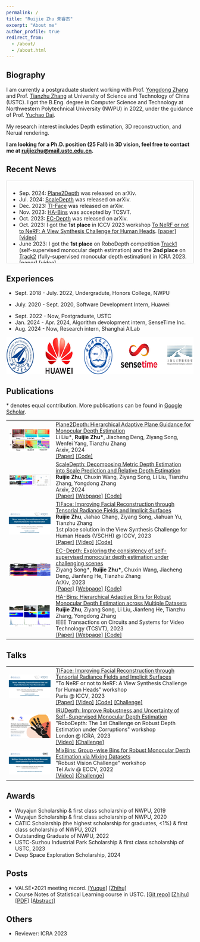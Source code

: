 ```yaml
---
permalink: /
title: "Ruijie Zhu 朱睿杰"
excerpt: "About me"
author_profile: true
redirect_from: 
  - /about/
  - /about.html
---
```


## Biography

I am currently a postgraduate student working with Prof. [Yongdong Zhang](https://scholar.google.com/citations?user=hxGs4ukAAAAJ&hl) and Prof. [Tianzhu Zhang](http://staff.ustc.edu.cn/~tzzhang/) at University of Science and Technology of China (USTC). I got the B.Eng. degree in Computer Science and Technology at Northwestern Polytechnical University (NWPU) in 2022, under the guidance of Prof. [Yuchao Dai](https://scholar.google.com/citations?user=fddAbqsAAAAJ&hl).

My research interest includes Depth estimation, 3D reconstruction, and Nerual rendering. 

**I am looking for a Ph.D. position (25 Fall) in 3D vision, feel free to contact me at ruijiezhu@mail.ustc.edu.cn.**

## Recent News

<div style="border: 1px solid #ddd; padding: 10px; height: 200px; overflow-y: scroll;">
  <ul>
    <li>Sep. 2024: <a href="https://arxiv.org/abs/2409.02494">Plane2Depth</a> was released on arXiv.</li>
    <li>Jul. 2024: <a href="https://ruijiezhu94.github.io/ScaleDepth">ScaleDepth</a> was released on arXiv.</li>
    <li>Dec. 2023: <a href="https://arxiv.org/abs/2312.09527">TI-Face</a> was released on arXiv.</li>
    <li>Nov. 2023: <a href="https://ruijiezhu94.github.io/HABins_TCSVT2023">HA-Bins</a> was accepted by TCSVT.</li>
    <li>Oct. 2023: <a href="https://ruijiezhu94.github.io/ECDepth_page">EC-Depth</a> was released on arXiv.</li>
    <li>Oct. 2023: I got the <strong>1st place</strong> in ICCV 2023 workshop <a href="https://sites.google.com/view/vschh/home">To NeRF or not to NeRF: A View Synthesis Challenge for Human Heads</a>. <a href="https://openaccess.thecvf.com/content/ICCV2023W/RHWC/papers/Jang_VSCHH_2023_A_Benchmark_for_the_View_Synthesis_Challenge_of_ICCVW_2023_paper.pdf">[paper]</a> <a href="https://youtu.be/QRuVvtpoeVM">[video]</a></li>
    <li>June 2023: I got the <strong>1st place</strong> on RoboDepth competition <a href="https://codalab.lisn.upsaclay.fr/competitions/9418#results">Track1</a> (self-supervised monocular depth estimation) and the <strong>2nd place</strong> on <a href="https://codalab.lisn.upsaclay.fr/competitions/9821#results">Track2</a> (fully-supervised monocular depth estimation) in ICRA 2023. <a href="https://arxiv.org/pdf/2307.15061">[paper]</a> <a href="https://youtu.be/C97J5SDXmZc?list=PLxxrIfcH-qBGZ6x_e1AT2_YnAxiHIKtkB&t=2767">[video]</a></li>
    <li>Oct. 2022: I got <strong>2nd place</strong> on Monocular Depth Estimation leaderboard in ECCV2022 workshop: <a href="http://www.robustvision.net/leaderboard.php?benchmark=depth">Robust Vision Challenge 2022</a>. <a href="https://youtu.be/8ZwiSUYNJiI">[video]</a></li>
  </ul>
</div>


## Experiences

- Sept. 2018 - July. 2022, Undergradute, Honors College, NWPU
<!-- - July.2019 - Aug.2019, Visiting Student, University of Oxford -->
- July. 2020 - Sept. 2020, Software Development Intern, Huawei
<!-- - April.2021 - July.2021, Reinforcement Learining Research Online, University of Cambridge -->
- Sept. 2022 - Now, Postgraduate, USTC
- Jan. 2024 - Apr. 2024, Algorithm devolopment intern, SenseTime Inc.
- Aug. 2024 - Now, Research intern, Shanghai AILab


<div class="logo" style="display: flex; justify-content: space-around; align-items: center;">
  <a href="https://en.nwpu.edu.cn/"><img src="images/logo_NWPU.png" alt="NWPU" style="height: 100px; width: auto;"></a>
  <a href="https://www.huawei.com/en/"><img src="images/logo_HUAWEI.jpeg" alt="HUAWEI" style="height: 100px; width: auto;"></a>
  <a href="https://en.ustc.edu.cn/"><img src="images/logo_USTC.png" alt="USTC" style="height: 100px; width: auto;"></a>
  <a href="https://www.sensetime.com/"><img src="images/logo_SenseTime.png" alt="SenseTime" style="height: 100px; width: auto;"></a>
  <a href="https://www.shlab.org.cn/"><img src="images/logo_AILab.jpeg" alt="AILab" style="height: 100px; width: auto;"></a>
</div>


## Publications


\* denotes equal contribution. More publications can be found in <a href="https://scholar.google.com/citations?user=6uuAEdkAAAAJ&hl=en">Google Scholar</a>.


<table style="border-collapse: collapse; border: none;">

  <tr style="border: none;">
    <td style="align-items:center; width: 25%; border: none;">
      <img src="images/2024-arxiv-plane2depth.png" style="vertical-align:middle"/>
    </td>
    <td style="align-items:center; border: none;">
      <a href="https://ruijiezhu94.github.io/Plane2Depth">Plane2Depth: Hierarchical Adaptive Plane Guidance for Monocular Depth Estimation</a>
      <br>Li Liu*, <b>Ruijie Zhu*</b>, Jiacheng Deng, Ziyang Song, Wenfei Yang, Tianzhu Zhang
      <br> Arxiv, 2024
      <br> 
      <a href="https://arxiv.org/abs/2409.02494">[Paper]</a>
      <!-- <a href="https://ruijiezhu94.github.io/Plane2Depth">[Webpage]</a> -->
      <a href="https://github.com/RuijieZhu94/mmdepth">[Code]</a>
    </td>
  </tr>

  <tr style="border: none;">
    <td style="align-items:center; width: 25%; border: none;">
      <img src="images/2024-arxiv-ScaleDepth.jpg" style="vertical-align:middle"/>
    </td>
    <td style="align-items:center; border: none;">
      <a href="https://ruijiezhu94.github.io/ScaleDepth">ScaleDepth: Decomposing Metric Depth Estimation into Scale Prediction and Relative Depth Estimation</a>
      <br><b>Ruijie Zhu</b>, Chuxin Wang, Ziyang Song, Li Liu, Tianzhu Zhang, Yongdong Zhang
      <br> Arxiv, 2024
      <br> 
      <a href="https://arxiv.org/abs/2407.08187">[Paper]</a>
      <a href="https://ruijiezhu94.github.io/ScaleDepth">[Webpage]</a>
      <a href="https://github.com/RuijieZhu94/mmdepth">[Code]</a>
    </td>
  </tr>

  <tr style="border: none;">
    <td style="align-items:center; width: 25%; border: none;">
      <img src="images/2023-iccvw-TI-Face.png" style="vertical-align:middle"/>
    </td>
    <td style="align-items:center; border: none;">
      <a href="https://github.com/RuijieZhu94/TI-Face">TIFace: Improving Facial Reconstruction through Tensorial Radiance Fields and Implicit Surfaces</a>
      <br><b>Ruijie Zhu</b>, Jiahao Chang, Ziyang Song, Jiahuan Yu, Tianzhu Zhang
      <br> 1st place solution in the View Synthesis Challenge for Human Heads (VSCHH) @ ICCV, 2023
      <br> 
      <a href="https://arxiv.org/abs/2312.09527">[Paper]</a>
      <a href="https://youtu.be/QRuVvtpoeVM">[Video]</a>
      <a href="https://github.com/RuijieZhu94/TI-Face">[Code]</a>
    </td>
  </tr>

  <tr style="border: none;">
    <td style="align-items:center; width: 25%; border: none;">
      <img src="images/2023-arxiv-ECDepth.jpg" style="vertical-align:middle"/>
    </td>
    <td style="align-items:center; border: none;">
      <a href="https://ruijiezhu94.github.io/ECDepth_page/">EC-Depth: Exploring the consistency of self-supervised monocular depth estimation under challenging scenes</a>
      <br>Ziyang Song*, <b>Ruijie Zhu*</b>, Chuxin Wang, Jiacheng Deng, Jianfeng He, Tianzhu Zhang
      <br> ArXiv, 2023
      <br> 
      <a href="http://arxiv.org/abs/2310.08044">[Paper]</a>
      <a href="https://ruijiezhu94.github.io/ECDepth_page/">[Webpage]</a>
      <a href="https://github.com/RuijieZhu94/EC-Depth">[Code]</a>
    </td>
  </tr>

  <tr style="border: none;">
    <td style="align-items:center; width: 25%; border: none;">
      <img src="images/2023-tcsvt-HABins.jpg" style="vertical-align:middle"/>
    </td>
    <td style="align-items:center; border: none;">
      <a href="https://ruijiezhu94.github.io/HABins_TCSVT2023/">HA-Bins: Hierarchical Adaptive Bins for Robust Monocular Depth Estimation across Multiple Datasets</a>
      <br><b>Ruijie Zhu</b>, Ziyang Song, Li Liu, Jianfeng He, Tianzhu Zhang, Yongdong Zhang
      <br> IEEE Transactions on Circuits and Systems for Video Technology (TCSVT), 2023
      <br> 
      <a href="https://ieeexplore.ieee.org/document/10325550">[Paper]</a>
      <a href="https://ruijiezhu94.github.io/HABins_TCSVT2023/">[Webpage]</a>
      <a href="https://github.com/RuijieZhu94/HABins">[Code]</a>
    </td>
  </tr>


</table>

## Talks



<table style="border-collapse: collapse; border: none;">

  <tr style="border: none;">
    <td style="align-items:center; width: 25%; border: none;">
      <img src="images/2023-iccvw-TI-Face.png" style="vertical-align:middle"/>
    </td>
    <td style="align-items:center; border: none;">
      <a href="https://ruijiezhu94.github.io/ruijiezhu/talks/2023-10-02-talk">TIFace: Improving Facial Reconstruction through Tensorial Radiance Fields and Implicit Surfaces</a>
      <br>"To NeRF or not to NeRF: A View Synthesis Challenge for Human Heads" workshop
      <br> Paris @ ICCV, 2023
      <br> 
      <a href="https://arxiv.org/abs/2312.09527">[Paper]</a>
      <a href="https://youtu.be/QRuVvtpoeVM">[Video]</a>
      <a href="https://github.com/RuijieZhu94/TI-Face">[Code]</a>
      <a href="https://sites.google.com/view/vschh/home">[Challenge]</a>
    </td>
  </tr>

  <tr style="border: none;">
    <td style="align-items:center; width: 25%; border: none;">
      <img src="images/2023-icraw-IRUDepth.png" style="vertical-align:middle"/>
    </td>
    <td style="align-items:center; border: none;">
      <a href="https://ruijiezhu94.github.io/ruijiezhu/talks/2023-05-30-talk-1">IRUDepth: Improve Robustness and Uncertainty of Self-Supervised Monocular Depth Estimation</a>
      <br>"RoboDepth: The 1st Challenge on Robust Depth Estimation under Corruptions" workshop
      <br> London @ ICRA, 2023
      <br> 
      <a href="https://youtu.be/C97J5SDXmZc?list=PLxxrIfcH-qBGZ6x_e1AT2_YnAxiHIKtkB&t=2767">[Video]</a>
      <a href="https://robodepth.github.io/">[Challenge]</a>
    </td>
  </tr>

  <tr style="border: none;">
    <td style="align-items:center; width: 25%; border: none;">
      <img src="images/2022-eccvw-MixBins.png" style="vertical-align:middle"/>
    </td>
    <td style="align-items:center; border: none;">
      <a href="https://ruijiezhu94.github.io/ruijiezhu/talks/2022-10-23-talk">MixBins: Group-wise Bins for Robust Monocular Depth Estimation via Mixing Datasets</a>
      <br>"Robust Vision Challenge" workshop
      <br> Tel Aviv @ ECCV, 2022
      <br> 
      <a href="https://youtu.be/8ZwiSUYNJiI">[Video]</a>
      <a href="http://www.robustvision.net/index.php">[Challenge]</a>
    </td>
  </tr>

</table>

## Awards

- Wuyajun Scholarship & first class scholarship of NWPU, 2019
- Wuyajun Scholarship & first class scholarship of NWPU, 2020
- CATIC Scholarship (the highest scholarship for graduates, <1%) & first class scholarship of NWPU, 2021
- Outstanding Graduate of NWPU, 2022
- USTC-Suzhou Industrial Park Scholarship & first class scholarship of USTC, 2023
- Deep Space Exploration Scholarship, 2024

## Posts

- VALSE•2021 meeting record. [[Yuque]](https://www.yuque.com/docs/share/99290803-dfd7-4343-9ee6-0887f10bcec0?#) [[Zhihu]](https://zhuanlan.zhihu.com/p/422911676)
- Course Notes of Statistical Learning course in USTC. [[Git repo]](https://github.com/RuijieZhu94/StatisticalLearning_USTC) [[Zhihu]](https://www.zhihu.com/question/49386395/answer/3121492954) [[PDF]](https://github.com/RuijieZhu94/StatisticalLearning_USTC/releases/download/v1.0/outline.pdf)
 [[Abstract]](https://github.com/RuijieZhu94/StatisticalLearning_USTC/releases/download/v1.0/cheatsheet.pdf)

## Others

- Reviewer: ICRA 2023


<!-- <script type="text/javascript" id="clstr_globe" src="//clustrmaps.com/globe.js?d=QX_iyI0zlBx07-CIFxMa5gP8MwYnoZjUFm6acc6v2DM"></script> -->
<script type='text/javascript' id='clustrmaps' src='//cdn.clustrmaps.com/map_v2.js?cl=ffffff&w=300&t=n&d=QX_iyI0zlBx07-CIFxMa5gP8MwYnoZjUFm6acc6v2DM'></script>
